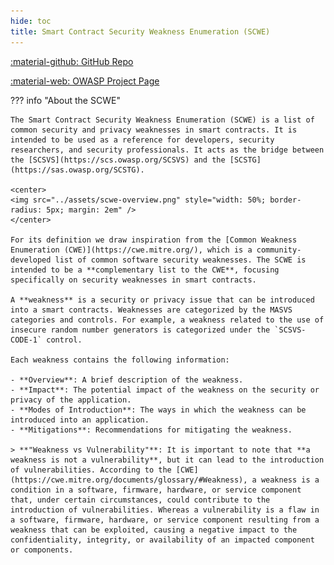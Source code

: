 ```yaml
---
hide: toc
title: Smart Contract Security Weakness Enumeration (SCWE)
---
```


<a href="https://github.com/OWASP/www-project-smart-contract-security-testing-guide/weaknesses">:material-github: GitHub Repo</a>

<a href="https://owasp.org/www-project-smart-contract-security-testing-guide">:material-web: OWASP Project Page</a>

??? info "About the SCWE"

    The Smart Contract Security Weakness Enumeration (SCWE) is a list of common security and privacy weaknesses in smart contracts. It is intended to be used as a reference for developers, security researchers, and security professionals. It acts as the bridge between the [SCSVS](https://scs.owasp.org/SCSVS) and the [SCSTG](https://sas.owasp.org/SCSTG).

    <center>
    <img src="../assets/scwe-overview.png" style="width: 50%; border-radius: 5px; margin: 2em" />
    </center>

    For its definition we draw inspiration from the [Common Weakness Enumeration (CWE)](https://cwe.mitre.org/), which is a community-developed list of common software security weaknesses. The SCWE is intended to be a **complementary list to the CWE**, focusing specifically on security weaknesses in smart contracts.

    A **weakness** is a security or privacy issue that can be introduced into a smart contracts. Weaknesses are categorized by the MASVS categories and controls. For example, a weakness related to the use of insecure random number generators is categorized under the `SCSVS-CODE-1` control.

    Each weakness contains the following information:

    - **Overview**: A brief description of the weakness.
    - **Impact**: The potential impact of the weakness on the security or privacy of the application.
    - **Modes of Introduction**: The ways in which the weakness can be introduced into an application.
    - **Mitigations**: Recommendations for mitigating the weakness.

    > **"Weakness vs Vulnerability"**: It is important to note that **a weakness is not a vulnerability**, but it can lead to the introduction of vulnerabilities. According to the [CWE](https://cwe.mitre.org/documents/glossary/#Weakness), a weakness is a condition in a software, firmware, hardware, or service component that, under certain circumstances, could contribute to the introduction of vulnerabilities. Whereas a vulnerability is a flaw in a software, firmware, hardware, or service component resulting from a weakness that can be exploited, causing a negative impact to the confidentiality, integrity, or availability of an impacted component or components.
